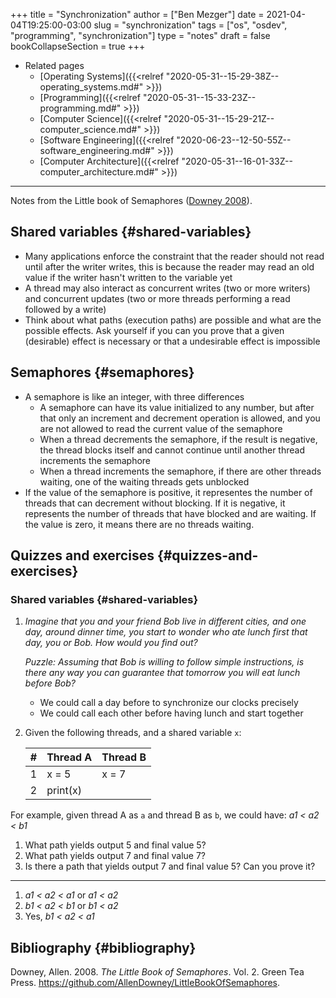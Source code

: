 +++
title = "Synchronization"
author = ["Ben Mezger"]
date = 2021-04-04T19:25:00-03:00
slug = "synchronization"
tags = ["os", "osdev", "programming", "synchronization"]
type = "notes"
draft = false
bookCollapseSection = true
+++

-   Related pages
    -   [Operating Systems]({{<relref "2020-05-31--15-29-38Z--operating_systems.md#" >}})
    -   [Programming]({{<relref "2020-05-31--15-33-23Z--programming.md#" >}})
    -   [Computer Science]({{<relref "2020-05-31--15-29-21Z--computer_science.md#" >}})
    -   [Software Engineering]({{<relref "2020-06-23--12-50-55Z--software_engineering.md#" >}})
    -   [Computer Architecture]({{<relref "2020-05-31--16-01-33Z--computer_architecture.md#" >}})

---

Notes from the Little book of Semaphores ([Downey 2008](#org084c5e4)).


## Shared variables {#shared-variables}

-   Many applications enforce the constraint that the reader should not read until
    after the writer writes, this is because the reader may read an old value if
    the writer hasn't written to the variable yet
-   A thread may also interact as concurrent writes (two or more writers) and
    concurrent updates (two or more threads performing a read followed by a
    write)
-   Think about what paths (execution paths) are possible and what are the
    possible effects. Ask yourself if you can you prove that a given (desirable)
    effect is necessary or that a undesirable effect is impossible


## Semaphores {#semaphores}

-   A semaphore is like an integer, with three differences
    -   A semaphore can have its value initialized to any number, but after that
        only an increment and decrement operation is allowed, and you are not
        allowed to read the current value of the semaphore
    -   When a thread decrements the semaphore, if the result is negative, the
        thread blocks itself and cannot continue until another thread increments the
        semaphore
    -   When a thread increments the semaphore, if there are other threads waiting,
        one of the waiting threads gets unblocked
-   If the value of the semaphore is positive, it representes the number of
    threads that can decrement without blocking. If it is negative, it represents
    the number of threads that have blocked and are waiting. If the value is zero,
    it means there are no threads waiting.


## Quizzes and exercises {#quizzes-and-exercises}


### Shared variables {#shared-variables}

1.  _Imagine that you and your friend Bob live in different cities, and one day,_
    _around dinner time, you start to wonder who ate lunch first that day, you or_
    _Bob. How would you find out?_

    _Puzzle: Assuming that Bob is willing to follow simple instructions, is there_
    _any way you can guarantee that tomorrow you will eat lunch before Bob?_

    -   We could call a day before to synchronize our clocks precisely
    -   We could call each other before having lunch and start together
2.  Given the following threads, and a shared variable `x`:

    | # | Thread A | Thread B |
    |---|----------|----------|
    | 1 | x = 5    | x = 7    |
    | 2 | print(x) |          |

For example, given thread A as `a` and thread B as `b`, we could have: _a1 <
a2 < b1_

1.  What path yields output 5 and final value 5?
2.  What path yields output 7 and final value 7?
3.  Is there a path that yields output 7 and final value 5? Can you prove it?

---

1.  _a1 < a2 < a1_ or _a1 < a2_
2.  _b1 < a2 < b1_ or _b1 < a2_
3.  Yes, _b1 < a2 < a1_


## Bibliography {#bibliography}

<a id="org084c5e4"></a>Downey, Allen. 2008. _The Little Book of Semaphores_. Vol. 2. Green Tea Press. <https://github.com/AllenDowney/LittleBookOfSemaphores>.